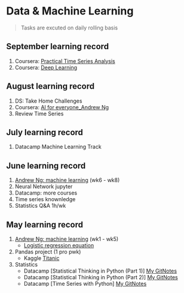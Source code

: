 # Data & Machine Learning
> Tasks are excuted on daily rolling basis

## September learning record
 1. Coursera: [Practical Time Series Analysis](https://www.coursera.org/learn/practical-time-series-analysis)
 2. Coursera: [Deep Learning](https://www.coursera.org/specializations/deep-learning)

## August learning record
 1. DS: Take Home Challenges
 1. Coursera: [AI for everyone_Andrew Ng](https://www.coursera.org/learn/ai-for-everyone)
 1. Review Time Series

## July learning record
 1. Datacamp Machine Learning Track
 
## June learning record
 1. [Andrew Ng: machine learning](https://www.coursera.org/learn/machine-learning/home/welcome) (wk6 - wk8)
 1. Neural Network jupyter
 1. Datacamp: more courses
 2. Time series knownledge
 3. Statistics Q&A 1h/wk
 
## May learning record
 1. [Andrew Ng: machine learning](https://www.coursera.org/learn/machine-learning/home/welcome) (wk1 - wk5)
    * [Logistic regression equation](https://github.com/QinmengLUAN/Pandas_practice/blob/master/Logistic_regression_Moe.ipynb)
 1. Pandas project (1 pro pwk)
    * Kaggle [Titanic](https://github.com/QinmengLUAN/Pandas_practice/tree/master/Titanic_ML)
 1. Statistics
    * Datacamp [Statistical Thinking in Python (Part 1)] [My GitNotes](https://github.com/QinmengLUAN/Quant-Data/blob/master/Data/datacamp_StatisticalThinkingPy.md)
    * Datacamp [Statistical Thinking in Python (Part 2)] [My GitNotes](https://github.com/QinmengLUAN/Data-MachineLearning/blob/master/Data/datacamp_StatisticalThinkingPy_part2.md)
    * Datacamp [Time Series with Python] [My GitNotes](https://github.com/QinmengLUAN/Data-MachineLearning/blob/master/Data/datacamp_TimeSeries.md)


